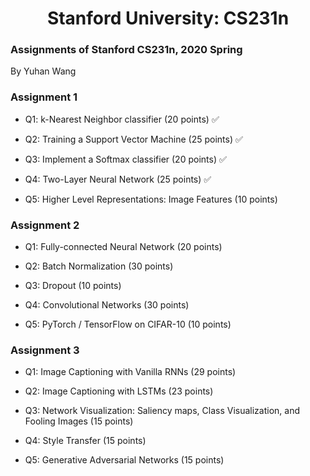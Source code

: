 <h1 align="center"> Stanford University: CS231n </h1>

### Assignments of Stanford CS231n, 2020 Spring
By Yuhan Wang

### Assignment 1

* Q1: k-Nearest Neighbor classifier (20 points) ✅

* Q2: Training a Support Vector Machine (25 points) ✅

* Q3: Implement a Softmax classifier (20 points) ✅

* Q4: Two-Layer Neural Network (25 points) ✅

* Q5: Higher Level Representations: Image Features (10 points)

### Assignment 2

* Q1: Fully-connected Neural Network (20 points)

* Q2: Batch Normalization (30 points)

* Q3: Dropout (10 points)

* Q4: Convolutional Networks (30 points)

* Q5: PyTorch / TensorFlow on CIFAR-10 (10 points)

### Assignment 3

* Q1: Image Captioning with Vanilla RNNs (29 points)

* Q2: Image Captioning with LSTMs (23 points)

* Q3: Network Visualization: Saliency maps, Class Visualization, and Fooling Images (15 points)

* Q4: Style Transfer (15 points)

* Q5: Generative Adversarial Networks (15 points)

